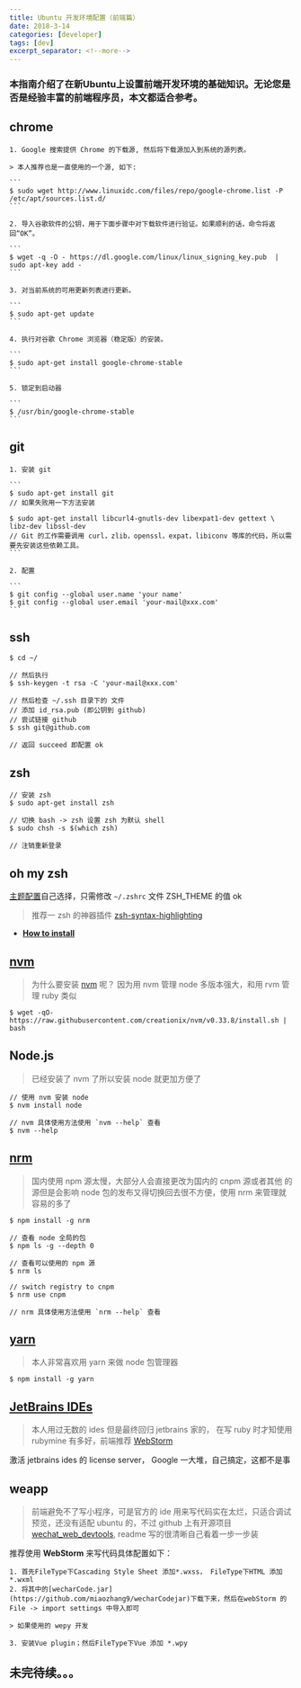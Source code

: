 ```yaml
---
title: Ubuntu 开发环境配置（前端篇）
date: 2018-3-14
categories: [developer]
tags: [dev]
excerpt_separator: <!--more-->
---
```


### 本指南介绍了在新Ubuntu上设置前端开发环境的基础知识。无论您是否是经验丰富的前端程序员，本文都适合参考。

<!--more-->

## chrome

    1. Google 搜索提供 Chrome 的下载源, 然后将下载源加入到系统的源列表。

    > 本人推荐也是一直使用的一个源, 如下:

    ```
    $ sudo wget http://www.linuxidc.com/files/repo/google-chrome.list -P /etc/apt/sources.list.d/
    ```

    2. 导入谷歌软件的公钥，用于下面步骤中对下载软件进行验证。如果顺利的话，命令将返回“OK”。

    ```
    $ wget -q -O - https://dl.google.com/linux/linux_signing_key.pub  | sudo apt-key add -
    ```

    3. 对当前系统的可用更新列表进行更新。

    ```
    $ sudo apt-get update
    ```

    4. 执行对谷歌 Chrome 浏览器（稳定版）的安装。

    ```
    $ sudo apt-get install google-chrome-stable
    ```

    5. 锁定到启动器

    ```
    $ /usr/bin/google-chrome-stable
    ```

## git

    1. 安装 git

    ```
    $ sudo apt-get install git
    // 如果失败用一下方法安装

    $ sudo apt-get install libcurl4-gnutls-dev libexpat1-dev gettext \ libz-dev libssl-dev
    // Git 的工作需要调用 curl，zlib，openssl，expat，libiconv 等库的代码，所以需要先安装这些依赖工具。
    ```

    2. 配置

    ```
    $ git config --global user.name 'your name'
    $ git config --global user.email 'your-mail@xxx.com'
    ```

## ssh

```
$ cd ~/

// 然后执行
$ ssh-keygen -t rsa -C 'your-mail@xxx.com'

// 然后检查 ~/.ssh 目录下的 文件
// 添加 id_rsa.pub (即公钥到 github)
// 尝试链接 github
$ ssh git@github.com

// 返回 succeed 即配置 ok
```

## zsh

```
// 安装 zsh
$ sudo apt-get install zsh

// 切换 bash -> zsh 设置 zsh 为默认 shell
$ sudo chsh -s $(which zsh)

// 注销重新登录
```

## oh my zsh

[主题配置](https://github.com/robbyrussell/oh-my-zsh/wiki/Themes)自己选择，只需修改 `~/.zshrc` 文件 ZSH_THEME 的值 ok

> 推荐一 zsh 的神器插件 [zsh-syntax-highlighting](https://github.com/zsh-users/zsh-syntax-highlighting)
* **[How to install](https://github.com/zsh-users/zsh-syntax-highlighting/blob/master/INSTALL.md)**

## [nvm](https://github.com/creationix/nvm)

> 为什么要安装 [nvm](https://github.com/creationix/nvm) 呢？ 因为用 nvm 管理 node 多版本强大，和用 rvm 管理 ruby 类似

```
$ wget -qO- https://raw.githubusercontent.com/creationix/nvm/v0.33.8/install.sh | bash
```

## Node.js

> 已经安装了 nvm 了所以安装 node 就更加方便了

```
// 使用 nvm 安装 node
$ nvm install node

// nvm 具体使用方法使用 `nvm --help` 查看
$ nvm --help
```

## [nrm](https://github.com/Pana/nrm)

> 国内使用 npm 源太慢，大部分人会直接更改为国内的 cnpm 源或者其他 的源但是会影响 node 包的发布又得切换回去很不方便，使用 nrm 来管理就容易的多了

```
$ npm install -g nrm

// 查看 node 全局的包
$ npm ls -g --depth 0

// 查看可以使用的 npm 源
$ nrm ls

// switch registry to cnpm
$ nrm use cnpm

// nrm 具体使用方法使用 `nrm --help` 查看
```

## [yarn](https://yarnpkg.com/en/)

> 本人非常喜欢用 yarn 来做 node 包管理器

```
$ npm install -g yarn
```

## [JetBrains IDEs](http://www.jetbrains.com/)

> 本人用过无数的 ides 但是最终回归 jetbrains 家的， 在写 ruby 时才知使用 rubymine 有多好，前端推荐 [WebStorm](http://www.jetbrains.com/webstorm/)

激活 jetbrains ides 的 license server， Google 一大堆，自己搞定，这都不是事

## weapp

> 前端避免不了写小程序，可是官方的 ide 用来写代码实在太烂，只适合调试预览，还没有适配 ubuntu 的，不过 github 上有开源项目[wechat_web_devtools](https://github.com/cytle/wechat_web_devtools), readme 写的很清晰自己看着一步一步装

推荐使用 **WebStorm** 来写代码具体配置如下：

    1. 首先FileType下Cascading Style Sheet 添加*.wxss， FileType下HTML 添加*.wxml
    2. 将其中的[wecharCode.jar](https://github.com/miaozhang9/wecharCodejar)下载下来，然后在webStorm 的 File -> import settings 中导入即可

    > 如果使用的 wepy 开发

    3. 安装Vue plugin；然后FileType下Vue 添加 *.wpy

## 未完待续。。。
